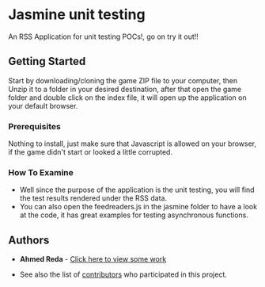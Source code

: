# Jasmine unit testing

An RSS Application for unit testing POCs!, go on try it out!!

## Getting Started

Start by downloading/cloning the game ZIP file to your computer, then Unzip it to a folder in your desired destination, after that open the game folder and double click on the index file, it will open up the application on your default browser.

### Prerequisites

Nothing to install, just make sure that Javascript is allowed on your browser, if the game didn't start or looked a little corrupted.

### How To Examine

* Well since the purpose of the application is the unit testing, you will find the test results rendered under the RSS data.
* You can also open the feedreaders.js in the jasmine folder to have a look at the code, it has great examples for testing asynchronous functions.

## Authors

* **Ahmed Reda** - [Click here to view some work](https://github.com/AhmedReda89)

* See also the list of [contributors](https://github.com/AhmedReda89/Testing-with-Jasmine/graphs/contributors) who participated in this project.


